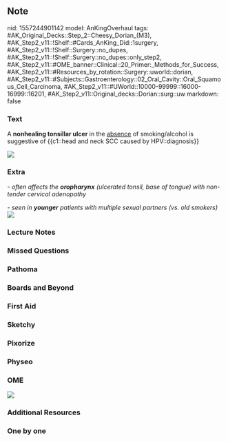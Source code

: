 ## Note
nid: 1557244901142
model: AnKingOverhaul
tags: #AK_Original_Decks::Step_2::Cheesy_Dorian_(M3), #AK_Step2_v11::!Shelf::#Cards_AnKing_Did::1surgery, #AK_Step2_v11::!Shelf::Surgery::no_dupes, #AK_Step2_v11::!Shelf::Surgery::no_dupes::only_step2, #AK_Step2_v11::#OME_banner::Clinical::20_Primer:_Methods_for_Success, #AK_Step2_v11::#Resources_by_rotation::Surgery::uworld::dorian, #AK_Step2_v11::#Subjects::Gastroenterology::02_Oral_Cavity::Oral_Squamous_Cell_Carcinoma, #AK_Step2_v11::#UWorld::10000-99999::16000-16999::16201, #AK_Step2_v11::Original_decks::Dorian::surg::uw
markdown: false

### Text
A <b>nonhealing tonsillar ulcer</b> in the <u>absence</u> of
smoking/alcohol is suggestive of {{c1::head and neck SCC caused by
HPV::diagnosis}}
<div><img src="paste-4129774263861249.jpg"></div>

### Extra
<i>- often affects the <b>oropharynx</b> (ulcerated tonsil, base of
tongue) with non-tender cervical adenopathy</i>
<div>
  <i>- seen in <b>younger</b> patients with multiple sexual
  partners (vs. old smokers)</i>
</div>
<div>
  <i><img src="1414-431X-bjmbr-46-3-217-gf001.jpg"></i>
</div>

### Lecture Notes


### Missed Questions


### Pathoma


### Boards and Beyond


### First Aid


### Sketchy


### Pixorize


### Physeo


### OME
<div class="ome-widget">
  <a href="https://onlinemeded.org/spa/surgery?ref=anki"><img src=
  "_OME_AnkiFlashcards_Topic_1.png"></a>
</div>

### Additional Resources


### One by one

